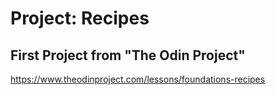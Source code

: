 # Project: Recipes

## First Project from "The Odin Project"

https://www.theodinproject.com/lessons/foundations-recipes
